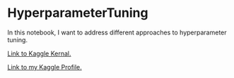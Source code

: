 # HyperparameterTuning
In this notebook, I want to address different approaches to hyperparameter tuning.


<a href="https://www.kaggle.com/dietzschdaniel/introduction-to-hyperparameter-tuning" target="_blank">Link to Kaggle Kernal.</a>


<a href="https://www.kaggle.com/dietzschdaniel" target="_blank">Link to my Kaggle Profile.</a>
